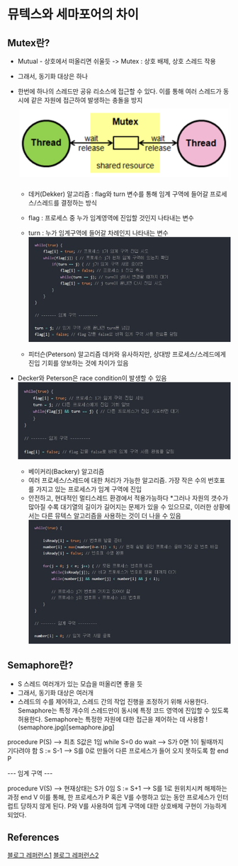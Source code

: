 # 뮤텍스와 세마포어의 차이

## Mutex란?
* Mutual - 상호에서 떠올리면 쉬울듯 -> Mutex : 상호 배제, 상호 스레드 작용
* 그래서, 동기화 대상은 하나
* 한번에 하나의 스레드만 공유 리소스에 접근할 수 있다. 이를 통해 여러 스레드가 동시에 같은 자원에 접근하여 발생하는 충돌을 방지
![mutex.jpg](mutex.jpg)

  * 데커(Dekker) 알고리즘
       : flag와 turn 변수를 통해 임계 구역에 들어갈 프로세스/스레드를 결정하는 방식

  * flag : 프로세스 중 누가 임계영역에 진입할 것인지 나타내는 변수
  * turn : 누가 임계구역에 들어갈 차례인지 나타내는 변수
    ![dekker.jpg](dekker.jpg)

  * 피터슨(Peterson) 알고리즘
데커와 유사하지만, 상대방 프로세스/스레드에게 진입 기회를 양보하는 것에 차이가 있음

* Decker와 Peterson은 race condition이 발생할 수 있음
    ![Peterson.jpg](Peterson.jpg)
  * 베이커리(Backery) 알고리즘
  * 여러 프로세스/스레드에 대한 처리가 가능한 알고리즘. 가장 작은 수의 번호표를 가지고 있는 프로세스가 임계 구역에 진입
  * 안전하고, 현대적인 멀티스레드 환경에서 적용가능하다
  *그러나 자원의 갯수가 많아질 수록 대기열의 길이가 길어지는 문제가 있을 수 있으므로, 이러한 상황에서는 다른 뮤텍스 알고리즘을 사용하는 것이 더 나을 수 있음
     ![Backery.jpg](Backery.jpg)



## Semaphore란?
* S 스레드 여러개가 있는 모습을 떠올리면 좋을 듯
* 그래서, 동기화 대상은 여러개
* 스레드의 수를 제어하고, 스레드 간의 작업 진행을 조정하기 위해 사용한다. Semaphore는 특정 개수의 스레드만이 동시에 특정 코드 영역에 진입할 수 있도록 허용한다. Semaphore는 특정한 자원에 대한 접근을 제어하는 데 사용함
!(semaphore.jpg)[semaphore.jpg]

procedure P(S)   --> 최초 S값은 1임
    while S=0 do wait  --> S가 0면 1이 될때까지 기다려야 함
    S := S-1   --> S를 0로 만들어 다른 프로세스가 들어 오지 못하도록 함
end P

--- 임계 구역 ---

procedure V(S) --> 현재상태는 S가 0임
    S := S+1   --> S를 1로 원위치시켜 해제하는 과정
end V
이를 통해, 한 프로세스가 P 혹은 V를 수행하고 있는 동안 프로세스가 인터럽트 당하지 않게 된다. P와 V를 사용하여 임계 구역에 대한 상호배제 구현이 가능하게 되었다.

## References
[블로그 레퍼런스1](https://gyoogle.dev/blog/computer-science/operating-system/Semaphore%20&%20Mutex.html)
[블로그 레퍼런스2](https://heeonii.tistory.com/14)
